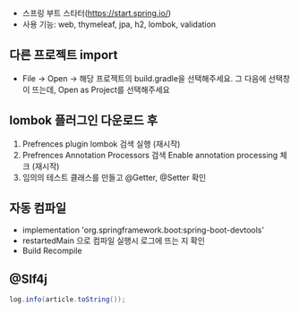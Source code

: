 - 스프링 부트 스타터(https://start.spring.io/)
- 사용 기능: web, thymeleaf, jpa, h2, lombok, validation


## 다른 프로젝트 import
- File -> Open -> 해당 프로젝트의 build.gradle을 선택해주세요. 그 다음에 선택창이 뜨는데, Open as Project를 선택해주세요

## lombok 플러그인 다운로드 후 
1. Prefrences plugin lombok 검색 실행 (재시작)
2. Prefrences Annotation Processors 검색 Enable annotation processing 체크 (재시작)
3. 임의의 테스트 클래스를 만들고 @Getter, @Setter 확인

## 자동 컴파일
- implementation 'org.springframework.boot:spring-boot-devtools'
- restartedMain 으로 컴파일 실행시 로그에 뜨는 지 확인
- Build Recompile

## @Slf4j
```java
log.info(article.toString());
```

